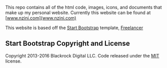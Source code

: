 This repo contains all of the html code, images, icons, and documents that make up my personal website. Currently this website can be found at [www.nzini.com](www.nzini.com)

This website is based off the [Start Bootstrap](http://startbootstrap.com/) template, [Freelancer](http://startbootstrap.com/template-overviews/freelancer/)

## Start Bootstrap Copyright and License
Copyright 2013-2016 Blackrock Digital LLC. Code released under the [MIT](https://github.com/BlackrockDigital/startbootstrap-freelancer/blob/gh-pages/LICENSE) license.